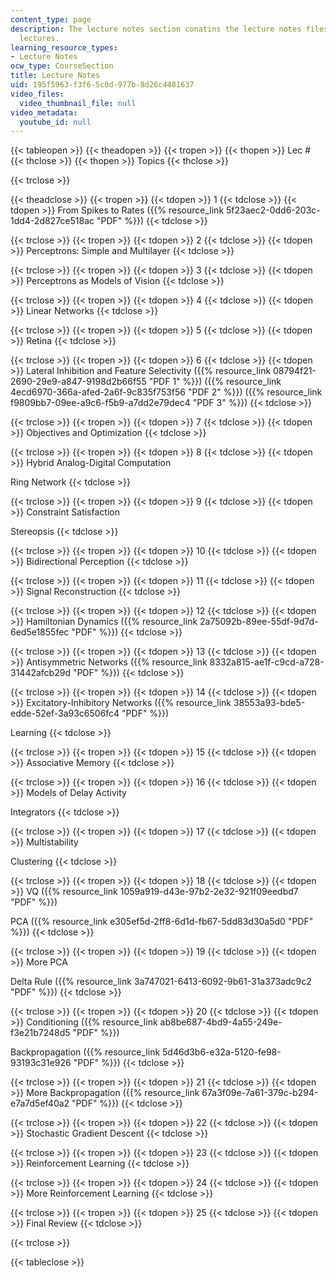 ```yaml
---
content_type: page
description: The lecture notes section conatins the lecture notes files for respective
  lectures.
learning_resource_types:
- Lecture Notes
ocw_type: CourseSection
title: Lecture Notes
uid: 195f5963-f3f6-5c0d-977b-8d26c4481637
video_files:
  video_thumbnail_file: null
video_metadata:
  youtube_id: null
---
```


{{< tableopen >}}
{{< theadopen >}}
{{< tropen >}}
{{< thopen >}}
Lec #
{{< thclose >}}
{{< thopen >}}
Topics
{{< thclose >}}

{{< trclose >}}

{{< theadclose >}}
{{< tropen >}}
{{< tdopen >}}
1
{{< tdclose >}}
{{< tdopen >}}
From Spikes to Rates ({{% resource_link 5f23aec2-0dd6-203c-1dd4-2d827ce518ac "PDF" %}})
{{< tdclose >}}

{{< trclose >}}
{{< tropen >}}
{{< tdopen >}}
2
{{< tdclose >}}
{{< tdopen >}}
Perceptrons: Simple and Multilayer
{{< tdclose >}}

{{< trclose >}}
{{< tropen >}}
{{< tdopen >}}
3
{{< tdclose >}}
{{< tdopen >}}
Perceptrons as Models of Vision
{{< tdclose >}}

{{< trclose >}}
{{< tropen >}}
{{< tdopen >}}
4
{{< tdclose >}}
{{< tdopen >}}
Linear Networks
{{< tdclose >}}

{{< trclose >}}
{{< tropen >}}
{{< tdopen >}}
5
{{< tdclose >}}
{{< tdopen >}}
Retina
{{< tdclose >}}

{{< trclose >}}
{{< tropen >}}
{{< tdopen >}}
6
{{< tdclose >}}
{{< tdopen >}}
Lateral Inhibition and Feature Selectivity ({{% resource_link 08794f21-2690-29e9-a847-9198d2b66f55 "PDF 1" %}}) ({{% resource_link 4ecd6970-366a-afed-2a6f-9c835f753f56 "PDF 2" %}}) ({{% resource_link f9809bb7-09ee-a9c6-f5b9-a7dd2e79dec4 "PDF 3" %}})
{{< tdclose >}}

{{< trclose >}}
{{< tropen >}}
{{< tdopen >}}
7
{{< tdclose >}}
{{< tdopen >}}
Objectives and Optimization
{{< tdclose >}}

{{< trclose >}}
{{< tropen >}}
{{< tdopen >}}
8
{{< tdclose >}}
{{< tdopen >}}
Hybrid Analog-Digital Computation  
  
Ring Network
{{< tdclose >}}

{{< trclose >}}
{{< tropen >}}
{{< tdopen >}}
9
{{< tdclose >}}
{{< tdopen >}}
Constraint Satisfaction  
  
Stereopsis
{{< tdclose >}}

{{< trclose >}}
{{< tropen >}}
{{< tdopen >}}
10
{{< tdclose >}}
{{< tdopen >}}
Bidirectional Perception
{{< tdclose >}}

{{< trclose >}}
{{< tropen >}}
{{< tdopen >}}
11
{{< tdclose >}}
{{< tdopen >}}
Signal Reconstruction
{{< tdclose >}}

{{< trclose >}}
{{< tropen >}}
{{< tdopen >}}
12
{{< tdclose >}}
{{< tdopen >}}
Hamiltonian Dynamics ({{% resource_link 2a75092b-89ee-55df-9d7d-6ed5e1855fec "PDF" %}})
{{< tdclose >}}

{{< trclose >}}
{{< tropen >}}
{{< tdopen >}}
13
{{< tdclose >}}
{{< tdopen >}}
Antisymmetric Networks ({{% resource_link 8332a815-ae1f-c9cd-a728-31442afcb29d "PDF" %}})
{{< tdclose >}}

{{< trclose >}}
{{< tropen >}}
{{< tdopen >}}
14
{{< tdclose >}}
{{< tdopen >}}
Excitatory-Inhibitory Networks ({{% resource_link 38553a93-bde5-edde-52ef-3a93c6506fc4 "PDF" %}})  
  
Learning
{{< tdclose >}}

{{< trclose >}}
{{< tropen >}}
{{< tdopen >}}
15
{{< tdclose >}}
{{< tdopen >}}
Associative Memory
{{< tdclose >}}

{{< trclose >}}
{{< tropen >}}
{{< tdopen >}}
16
{{< tdclose >}}
{{< tdopen >}}
Models of Delay Activity  
  
Integrators
{{< tdclose >}}

{{< trclose >}}
{{< tropen >}}
{{< tdopen >}}
17
{{< tdclose >}}
{{< tdopen >}}
Multistability  
  
Clustering
{{< tdclose >}}

{{< trclose >}}
{{< tropen >}}
{{< tdopen >}}
18
{{< tdclose >}}
{{< tdopen >}}
VQ ({{% resource_link 1059a919-d43e-97b2-2e32-921f09eedbd7 "PDF" %}})  
  
PCA ({{% resource_link e305ef5d-2ff8-6d1d-fb67-5dd83d30a5d0 "PDF" %}})
{{< tdclose >}}

{{< trclose >}}
{{< tropen >}}
{{< tdopen >}}
19
{{< tdclose >}}
{{< tdopen >}}
More PCA  
  
Delta Rule ({{% resource_link 3a747021-6413-6092-9b61-31a373adc9c2 "PDF" %}})
{{< tdclose >}}

{{< trclose >}}
{{< tropen >}}
{{< tdopen >}}
20
{{< tdclose >}}
{{< tdopen >}}
Conditioning ({{% resource_link ab8be687-4bd9-4a55-249e-f3e21b7248d5 "PDF" %}})  
  
Backpropagation ({{% resource_link 5d46d3b6-e32a-5120-fe98-93193c31e926 "PDF" %}})
{{< tdclose >}}

{{< trclose >}}
{{< tropen >}}
{{< tdopen >}}
21
{{< tdclose >}}
{{< tdopen >}}
More Backpropagation ({{% resource_link 67a3f09e-7a61-379c-b294-e7a7d5ef40a2 "PDF" %}})
{{< tdclose >}}

{{< trclose >}}
{{< tropen >}}
{{< tdopen >}}
22
{{< tdclose >}}
{{< tdopen >}}
Stochastic Gradient Descent
{{< tdclose >}}

{{< trclose >}}
{{< tropen >}}
{{< tdopen >}}
23
{{< tdclose >}}
{{< tdopen >}}
Reinforcement Learning
{{< tdclose >}}

{{< trclose >}}
{{< tropen >}}
{{< tdopen >}}
24
{{< tdclose >}}
{{< tdopen >}}
More Reinforcement Learning
{{< tdclose >}}

{{< trclose >}}
{{< tropen >}}
{{< tdopen >}}
25
{{< tdclose >}}
{{< tdopen >}}
Final Review
{{< tdclose >}}

{{< trclose >}}

{{< tableclose >}}